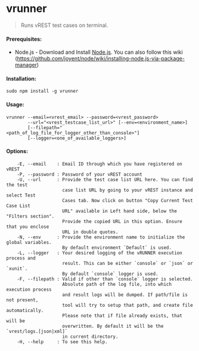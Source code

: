 # vrunner

> Runs vREST test cases on terminal.

#### Prerequisites:
* Node.js - Download and Install [Node.js](http://www.nodejs.org/download/). You can also follow this wiki (https://github.com/joyent/node/wiki/installing-node.js-via-package-manager) 

#### Installation: 
	sudo npm install -g vrunner

#### Usage: 
	vrunner --email=<vrest_email> --password=<vrest_password> 
	        --url="<vrest_testcase_list_url>" [--env=<environment_name>]
  	        [--filepath="<path_of_log_file_for_logger_other_than_console>"]
  	        [--logger=<one_of_available_loggers>]

#### Options:
        -E, --email    : Email ID through which you have registered on vREST
        -P, --password : Password of your vREST account
        -U, --url      : Provide the test case list URL here. You can find the test 
                         case list URL by going to your vREST instance and select Test
                         Cases tab. Now click on button "Copy Current Test Case List 
                         URL" available in Left hand side, below the "Filters section". 
                         Provide the copied URL in this option. Ensure that you enclose
                         URL in double quotes.
        -N, --env      : Provide the environment name to initialize the global variables.
                         By default environment `Default` is used.
        -L, --logger   : Your desired logging of the vRUNNER execution process and 
                         result. This can be either `console` or `json` or `xunit`.
                         By default `console` logger is used.
        -F, --filepath : Valid if other than `console` logger is selected.
                         Absolute path of the log file, into which execution process 
                         and result logs will be dumped. If path/file is not present, 
                         tool will try to setup that path, and create file automatically.
                         Please note that if file already exists, that will be 
                         overwritten. By default it will be the `vrest/logs.[json|xml]` 
                         in current directory.
        -H, --help     : To see this help.
